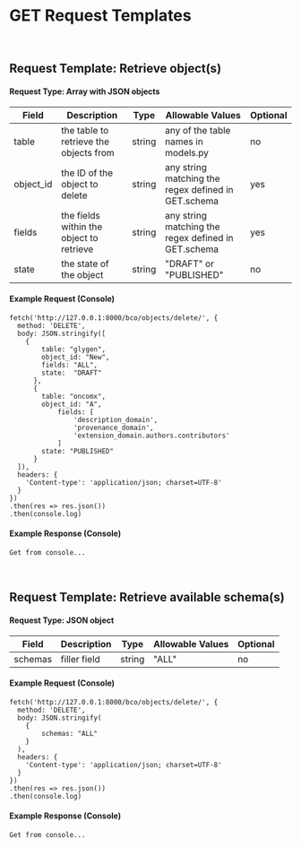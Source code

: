 # GET Request Templates

<br/>

## Request Template:  Retrieve object(s)

#### Request Type:  Array with JSON objects

Field | Description | Type | Allowable Values | Optional
------------ | ------------ | ------------ | ------------- | -------------
table | the table to retrieve the objects from | string | any of the table names in models.py | no
object_id | the ID of the object to delete | string | any string matching the regex defined in GET.schema | yes
fields | the fields within the object to retrieve | string | any string matching the regex defined in GET.schema | yes
state | the state of the object | string | "DRAFT" or "PUBLISHED"| no

#### Example Request (Console)

```
fetch('http://127.0.0.1:8000/bco/objects/delete/', {
  method: 'DELETE',
  body: JSON.stringify([
    {
	    table: "glygen",
	    object_id: "New",
	    fields: "ALL",
	    state:  "DRAFT"
	  },
	  {
	    table: "oncomx",
	    object_id: "A",
            fields: [
                'description_domain',
                'provenance_domain',
                'extension_domain.authors.contributors'
            ]
	    state: "PUBLISHED"
	  }
  ]),
  headers: {
    'Content-type': 'application/json; charset=UTF-8'
  }
})
.then(res => res.json())
.then(console.log)
```

#### Example Response (Console)

```
Get from console...
```

<br/>

## Request Template:  Retrieve available schema(s)

#### Request Type:  JSON object

Field | Description | Type | Allowable Values | Optional
------------ | ------------ | ------------ | ------------- | -------------
schemas | filler field | string | "ALL" | no

#### Example Request (Console)

```
fetch('http://127.0.0.1:8000/bco/objects/delete/', {
  method: 'DELETE',
  body: JSON.stringify(
    {
    	schemas: "ALL"
    }
  ),
  headers: {
    'Content-type': 'application/json; charset=UTF-8'
  }
})
.then(res => res.json())
.then(console.log)
```

#### Example Response (Console)

```
Get from console...
```
